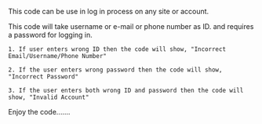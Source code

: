 This code can be use in log in process on any site or account. 

This code will take username or e-mail or phone number as ID. and requires a password for logging in.

	1. If user enters wrong ID then the code will show, "Incorrect Email/Username/Phone Number"

	2. If the user enters wrong password then the code will show, "Incorrect Password"
	
	3. If the user enters both wrong ID and password then the code will show, "Invalid Account"

Enjoy the code.......
